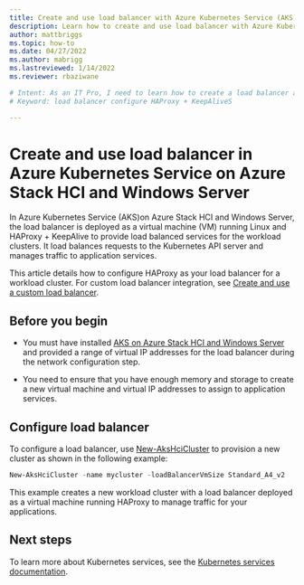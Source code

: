 ```yaml
---
title: Create and use load balancer with Azure Kubernetes Service (AKS) on Azure Stack HCI
description: Learn how to create and use load balancer with Azure Kubernetes Service (AKS) on Azure Stack HCI.
author: mattbriggs
ms.topic: how-to
ms.date: 04/27/2022
ms.author: mabrigg 
ms.lastreviewed: 1/14/2022
ms.reviewer: rbaziwane

# Intent: As an IT Pro, I need to learn how to create a load balancer and use it as a Virtual Machine (VM)
# Keyword: load balancer configure HAProxy + KeepAliveS

---
```


# Create and use load balancer in Azure Kubernetes Service on Azure Stack HCI and Windows Server

In Azure Kubernetes Service (AKS)on Azure Stack HCI and Windows Server, the load balancer is deployed as a virtual machine (VM) running Linux and HAProxy + KeepAlive to provide load balanced services for the workload clusters. It load balances requests to the Kubernetes API server and manages traffic to application services.

This article details how to configure HAProxy as your load balancer for a workload cluster. For custom load balancer integration, see [Create and use a custom load balancer](configure-custom-load-balancer.md).

## Before you begin

- You must have installed [AKS on Azure Stack HCI and Windows Server](kubernetes-walkthrough-powershell.md) and provided a range of virtual IP addresses for the load balancer during the network configuration step.
  
- You need to ensure that you have enough memory and storage to create a new virtual machine and virtual IP addresses to assign to application services.

## Configure load balancer

To configure a load balancer, use [New-AksHciCluster](./reference/ps/new-akshcicluster.md) to provision a new cluster as shown in the following example:

```powershell
New-AksHciCluster -name mycluster -loadBalancerVmSize Standard_A4_v2
```

This example creates a new workload cluster with a load balancer deployed as a virtual machine running HAProxy to manage traffic for your applications.

## Next steps 

To learn more about Kubernetes services, see the [Kubernetes services documentation](https://kubernetes.io/docs/concepts/services-networking/service/). 